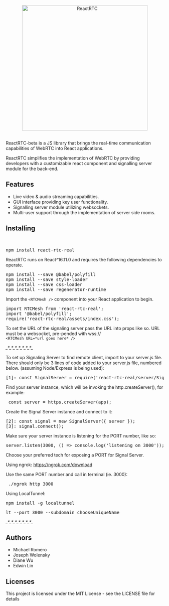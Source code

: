 <div align="center">
  <img src="https://github.com/oslabs-beta/ReactRTC/blob/master/ReactRTC2.png" alt="ReactRTC" width="400"></a>
  <br>
  <br>
</div>


ReactRTC-beta is a JS library that brings the real-time communication capabilities of WebRTC into React applications. 

ReactRTC simplifies the implementation of WebRTC by providing developers with a customizable react component and signalling server module for the back-end.

<h2>Features</h2>

- Live video & audio streaming capabilities. 
- GUI interface providing key user functionality.
- Signalling server module utilizing websockets.
- Multi-user support through the implementation of server side rooms.

<h2>Installing</h2>
<br>
<pre>npm install react-rtc-real</pre>

ReactRTC runs on React^16.11.0 and requires the following dependencies to operate. 

<pre>npm install --save @babel/polyfill
npm install --save style-loader
npm install --save css-loader
npm install --save regenerator-runtime</pre>

Import the `<RTCMesh />` component into your React application to begin.
<br>
<pre>import RTCMesh from 'react-rtc-real';
import '@babel/polyfill';
require('react-rtc-real/assets/index.css');</pre>

To set the URL of the signaling server pass the URL into props like so.
URL must be a websocket, pre-pended with wss://
<br>
`<RTCMesh URL=*url goes here* />`

*_*_*_*_*_*_*_*_*_*_*_*_*_*_*_*_*_*_*_*_*_*_*

To set up Signaling Server to find remote client, import to your server.js file.
There should only be 3 lines of code added to your server.js file, numbered below.
(assuming Node/Express is being used):
<pre>[1]: const SignalServer = require('react-rtc-real/server/SignalServer.js'); </pre>

Find your server instance, which will be invoking the http.createServer(), for example:
<pre> const server = https.createServer(app); </pre>

Create the Signal Server instance and connect to it:
<pre>[2]: const signal = new SignalServer({ server });
[3]: signal.connect(); </pre>

Make sure your server instance is listening for the PORT number, like so:
<pre>server.listen(3000, () => console.log('listening on 3000'));</pre>

Choose your preferred tech for exposing a PORT for Signal Server.

Using ngrok: https://ngrok.com/download

Use the same PORT number and call in terminal (ie. 3000):
<pre> ./ngrok http 3000 </pre>

Using LocalTunnel: <pre>npm install -g localtunnel</pre>
<pre>lt --port 3000 --subdomain chooseUniqueName</pre>

*_*_*_*_*_*_*_*_*_*_*_*_*_*_*_*_*_*_*_*_*_*_*

<h2>Authors</h2>

- Michael Romero
- Joseph Wolensky
- Diane Wu
- Edwin Lin

<h2>Licenses</h2>

This project is licensed under the MIT License - see the LICENSE file for details
